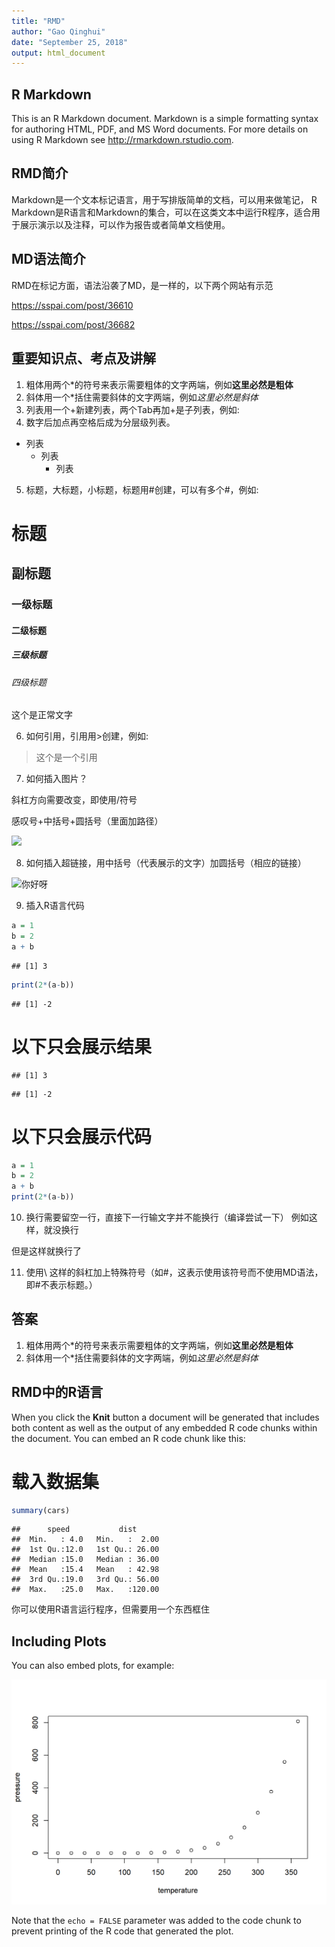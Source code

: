 ```yaml
---
title: "RMD"
author: "Gao Qinghui"
date: "September 25, 2018"
output: html_document
---
```




## R Markdown
This is an R Markdown document. Markdown is a simple formatting syntax for authoring HTML, PDF, and MS Word documents. For more details on using R Markdown see <http://rmarkdown.rstudio.com>.

## RMD简介
Markdown是一个文本标记语言，用于写排版简单的文档，可以用来做笔记，
R　Markdown是R语言和Markdown的集合，可以在这类文本中运行R程序，适合用于展示演示以及注释，可以作为报告或者简单文档使用。

## MD语法简介
RMD在标记方面，语法沿袭了MD，是一样的，以下两个网站有示范

<https://sspai.com/post/36610>

<https://sspai.com/post/36682>

## 重要知识点、考点及讲解
1. 粗体用两个\*的符号来表示需要粗体的文字两端，例如**这里必然是粗体**
2. 斜体用一个\*括住需要斜体的文字两端，例如*这里必然是斜体*
3. 列表用一个\+新建列表，两个Tab再加\+是子列表，例如:
4. 数字后加点再空格后成为分层级列表。


+ 列表
    + 列表
        + 列表


5. 标题，大标题，小标题，标题用\#创建，可以有多个\#，例如:

# 标题
## 副标题
### 一级标题
#### 二级标题
##### 三级标题
###### 四级标题
这个是正常文字


6. 如何引用，引用用\>创建，例如:

> 这个是一个引用

7. 如何插入图片？

斜杠方向需要改变，即使用/符号

感叹号+中括号+圆括号（里面加路径）


![](C:/Users/Lenovo/Desktop/毛婧奕.jpg)


8. 如何插入超链接，用中括号（代表展示的文字）加圆括号（相应的链接）

![你好呀](https://www.love.com)

9. 插入R语言代码


```r
a = 1
b = 2
a + b
```

```
## [1] 3
```

```r
print(2*(a-b))
```

```
## [1] -2
```


# 以下只会展示结果


```
## [1] 3
```

```
## [1] -2
```

# 以下只会展示代码


```r
a = 1
b = 2
a + b
print(2*(a-b))
```

10. 换行需要留空一行，直接下一行输文字并不能换行（编译尝试一下）
例如这样，就没换行

但是这样就换行了

11. 使用\ 这样的斜杠加上特殊符号（如\#，这表示使用该符号而不使用MD语法，即\#不表示标题。）


## 答案
1. 粗体用两个\*的符号来表示需要粗体的文字两端，例如**这里必然是粗体**
2. 斜体用一个\*括住需要斜体的文字两端，例如*这里必然是斜体*


## RMD中的R语言

When you click the **Knit** button a document will be generated that includes both content as well as the output of any embedded R code chunks within the document. You can embed an R code chunk like this:

# 载入数据集


```r
summary(cars)
```

```
##      speed           dist       
##  Min.   : 4.0   Min.   :  2.00  
##  1st Qu.:12.0   1st Qu.: 26.00  
##  Median :15.0   Median : 36.00  
##  Mean   :15.4   Mean   : 42.98  
##  3rd Qu.:19.0   3rd Qu.: 56.00  
##  Max.   :25.0   Max.   :120.00
```

你可以使用R语言运行程序，但需要用一个东西框住

## Including Plots

You can also embed plots, for example:

<img src="_0_Introduction_to_RMD_files/figure-html/pressure-1.png" width="672" />

Note that the `echo = FALSE` parameter was added to the code chunk to prevent printing of the R code that generated the plot.
